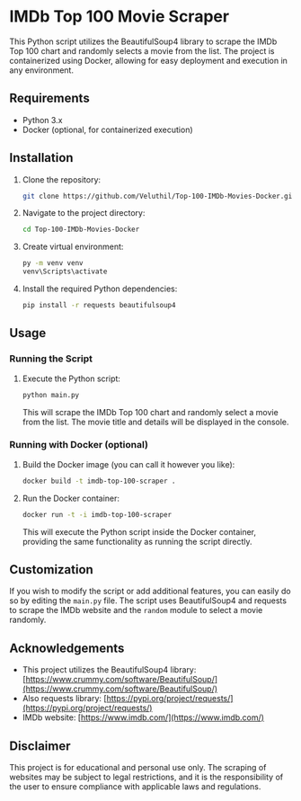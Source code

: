 # IMDb Top 100 Movie Scraper

This Python script utilizes the BeautifulSoup4 library to scrape the IMDb Top 100 chart and randomly selects a movie from the list. The project is containerized using Docker, allowing for easy deployment and execution in any environment.

## Requirements

- Python 3.x
- Docker (optional, for containerized execution)

## Installation

1. Clone the repository:

   ```bash
   git clone https://github.com/Veluthil/Top-100-IMDb-Movies-Docker.git
   ```

2. Navigate to the project directory:

   ```bash
   cd Top-100-IMDb-Movies-Docker
   ```

3. Create virtual environment:

   ```bash
   py -m venv venv
   venv\Scripts\activate
   ```

4. Install the required Python dependencies:

   ```bash
   pip install -r requests beautifulsoup4
   ```

## Usage

### Running the Script

1. Execute the Python script:

   ```bash
   python main.py
   ```

   This will scrape the IMDb Top 100 chart and randomly select a movie from the list. The movie title and details will be displayed in the console.

### Running with Docker (optional)

1. Build the Docker image (you can call it however you like):

   ```bash
   docker build -t imdb-top-100-scraper .
   ```

2. Run the Docker container:

   ```bash
   docker run -t -i imdb-top-100-scraper
   ```

   This will execute the Python script inside the Docker container, providing the same functionality as running the script directly.

## Customization

If you wish to modify the script or add additional features, you can easily do so by editing the `main.py` file. The script uses BeautifulSoup4 and requests to scrape the IMDb website and the `random` module to select a movie randomly.

## Acknowledgements

- This project utilizes the BeautifulSoup4 library: [https://www.crummy.com/software/BeautifulSoup/](https://www.crummy.com/software/BeautifulSoup/)
- Also requests library: [https://pypi.org/project/requests/](https://pypi.org/project/requests/)
- IMDb website: [https://www.imdb.com/](https://www.imdb.com/)

## Disclaimer

This project is for educational and personal use only. The scraping of websites may be subject to legal restrictions, and it is the responsibility of the user to ensure compliance with applicable laws and regulations.

